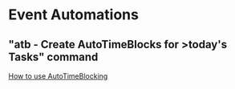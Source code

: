 # Event Automations

## "atb - Create AutoTimeBlocks for >today's Tasks" command
[How to use AutoTimeBlocking](https://noteplan.co/n/#/1EF12392-B544-4044-AC7A-428F57EB2DFC)
